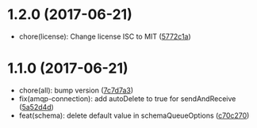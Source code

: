 <a name="1.2.0"></a>
# 1.2.0 (2017-06-21)

* chore(license): Change license ISC to MIT ([5772c1a](https://github.com/gabliam/amqp/commit/5772c1a))



<a name="1.1.0"></a>
# 1.1.0 (2017-06-21)

* chore(all): bump version ([7c7d7a3](https://github.com/gabliam/amqp/commit/7c7d7a3))
* fix(amqp-connection): add autoDelete to true for sendAndReceive ([5a52d4d](https://github.com/gabliam/amqp/commit/5a52d4d))
* feat(schema): delete default value in schemaQueueOptions ([c70c270](https://github.com/gabliam/amqp/commit/c70c270))



